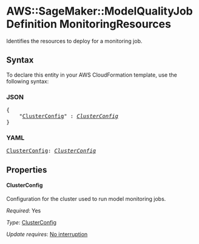 # AWS::SageMaker::ModelQualityJobDefinition MonitoringResources

Identifies the resources to deploy for a monitoring job.

## Syntax

To declare this entity in your AWS CloudFormation template, use the following syntax:

### JSON

<pre>
{
    "<a href="#clusterconfig" title="ClusterConfig">ClusterConfig</a>" : <i><a href="clusterconfig.md">ClusterConfig</a></i>
}
</pre>

### YAML

<pre>
<a href="#clusterconfig" title="ClusterConfig">ClusterConfig</a>: <i><a href="clusterconfig.md">ClusterConfig</a></i>
</pre>

## Properties

#### ClusterConfig

Configuration for the cluster used to run model monitoring jobs.

_Required_: Yes

_Type_: <a href="clusterconfig.md">ClusterConfig</a>

_Update requires_: [No interruption](https://docs.aws.amazon.com/AWSCloudFormation/latest/UserGuide/using-cfn-updating-stacks-update-behaviors.html#update-no-interrupt)

